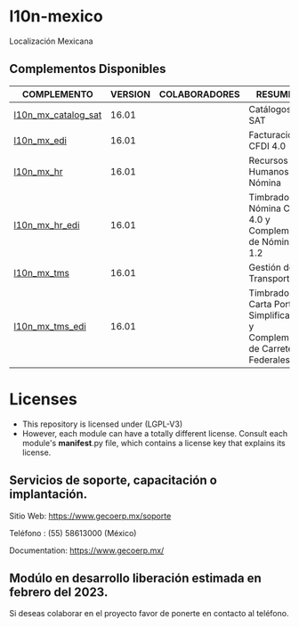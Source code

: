 # l10n-mexico
Localización Mexicana

## Complementos Disponibles
| COMPLEMENTO | VERSION | COLABORADORES | RESUMEN | LICENCIA |
| ------ | ------ | ------ | ------ | ------ |
| [l10n_mx_catalog_sat](https://github.com/gecoerp/l10n-mexico/tree/main/l10n_mx_catalog_sat) | 16.01 | | Catálogos SAT | [OPL-1](https://www.gnu.org/licenses/license-list.html#OpenContentL)) |
| [l10n_mx_edi](https://github.com/gecoerp/l10n-mexico/tree/main/l10n_mx_edi) | 16.01 | | Facturación CFDI 4.0 | [OPL-1](https://www.gnu.org/licenses/license-list.html#OpenContentL)) |
| [l10n_mx_hr](https://github.com/gecoerp/l10n-mexico/tree/main/l10n_mx_hr) | 16.01 | | Recursos Humanos y Nómina | [OPL-1](https://www.gnu.org/licenses/license-list.html#OpenContentL)) |
| [l10n_mx_hr_edi](https://github.com/gecoerp/l10n-mexico/tree/main/l10n_mx_hr_edi) | 16.01 | | Timbrado de Nómina CFDI 4.0 y Complemento de Nómina 1.2 | [OPL-1](https://www.gnu.org/licenses/license-list.html#OpenContentL)) |
| [l10n_mx_tms](https://github.com/gecoerp/l10n-mexico/tree/main/l10n_mx_tms) | 16.01 | | Gestión de Transporte | [OPL-1](https://www.gnu.org/licenses/license-list.html#OpenContentL)) |
| [l10n_mx_tms_edi](https://github.com/gecoerp/l10n-mexico/tree/main/l10n_mx_tms_edi) | 16.01 | | Timbrado de Carta Porte Simplificada y Complemento de Carreteras Federales | [OPL-1](https://www.gnu.org/licenses/license-list.html#OpenContentL)) |

# Licenses
* This repository is licensed under (LGPL-V3)
* However, each module can have a totally different license. Consult each module's __manifest__.py file, which contains a license key that explains its license.

## Servicios de soporte, capacitación o implantación.
Sitio Web: https://www.gecoerp.mx/soporte

Teléfono : (55) 58613000 (México)

Documentation: https://www.gecoerp.mx/

## Modúlo en desarrollo liberación estimada en febrero del 2023.
Si deseas colaborar en el proyecto favor de ponerte en contacto al teléfono. 
